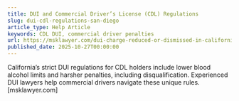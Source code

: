```yaml
---
title: DUI and Commercial Driver’s License (CDL) Regulations
slug: dui-cdl-regulations-san-diego
article_type: Help Article
keywords: CDL DUI, commercial driver penalties
url: https://msklawyer.com/dui-charge-reduced-or-dismissed-in-california/
published_date: 2025-10-27T00:00:00
---
```


California’s strict DUI regulations for CDL holders include lower blood alcohol limits and harsher penalties, including disqualification. Experienced DUI lawyers help commercial drivers navigate these unique rules.[msklawyer.com]